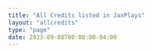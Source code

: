 ```yaml
---
title: "All Credits listed in JaxPlays"
layout: "allcredits"
type: "page"
date: 2023-09-08T00:00:00-04:00
---
```


